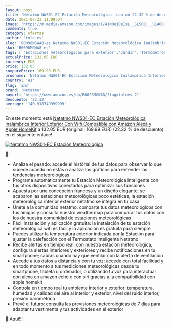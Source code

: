 ```yaml
---
layout: post
title: 'Netatmo NWS01-EC Estación Meteorológica  con un 22.32 % de descuento'
date: 2021-07-23 11:09:04
image: 'https://m.media-amazon.com/images/I/41N0ejDpIsL._SL500_._SL400_.jpg'
comments: true
category: ofertas
author: 'tole.es'
slug: 'B0098MGWA8-es Netatmo NWS01-EC Estación Meteorológica Inalámbrica...'
sku: 'B0098MGWA8-es'
tags: [ 'Estaciones meteorológicas para exterior','Jardín','Termómetros e instrumentos meteorológicos','alexa','netatmo', ]
actualPrice: 132.05 EUR
currency: EUR
price: 132.05
comparePrice: 169.99 EUR
prodname: 'Netatmo NWS01-EC Estación Meteorológica Inalámbrica Interior Exterior Con Wifi  Compatible con Amazon Alexa y Apple HomeKit'
country: 'es'
flag: '🇪🇸'
brand: 'Netatmo'
buyurl: 'https://www.amazon.es/dp/B0098MGWA8/?tag=tolees-21'
descuento: '22.32'
average: '140.918749999999'
---
```


En este momento está [Netatmo NWS01-EC Estación Meteorológica Inalámbrica Interior Exterior Con Wifi  Compatible con Amazon Alexa y Apple HomeKit](https://www.amazon.es/dp/B0098MGWA8/?tag=tolees-21) a 132.05 EUR (original: 169.99 EUR) (22.32 %  de descuento) en el siguiente enlace!

[![Netatmo NWS01-EC Estación Meteorológica ](https://m.media-amazon.com/images/I/41N0ejDpIsL._SL500_._SL400_.jpg)](https://www.amazon.es/dp/B0098MGWA8/?tag=tolees-21)

🔎:

- Analiza el pasado: accede el histórial de tus datos para observar lo que sucede cuando no estás o analiza los gráficos para entender las tendencias meteorológicas
- Programa automáticamente tu Estación Meteorológica Inteligente con tus otros dispositivos conectados para optimizar sus funciones
- Apuesta por una concepción francesa y un diseño elegante: se acabaron las estaciones meteorológicas poco estéticas, la estación meteorológica interior exterior netatmo se integra en tu casa
- Únete a la comunidad netatmo: comparte tus datos meteorológicos con tus amigos y consulta nuestro weathermap para comparar tus datos con los de nuestra comunidad de estaciones meteorológicas
- Fácil instalación y aplicación gratuita: la instalación de tu estación meteorológica wifi es fácil y la aplicación es gratuita para siempre
- Puedes utilizar la temperatura exterior indicada por la Estación para ajustar la calefacción con el Termostato Inteligente Netatmo
- Recibe alertas en tiempo real: con nuestra estación meteorológica, configura alertas interiores y exteriores y recibe notificaciones en tu smartphone; sabrás cuando hay que ventilar con la alerta de ventilación
- Accede a tus datos a distancia y con tu voz: accede con total facilidad y en todo momento a tus mediciones meteorológicas desde tu smartphone, tableta u ordenador, o utilizando tu voz para interactuar con alexa en amazon echo o con siri gracias a la compatibilidad con apple homekit
- Controla en tiempo real tu ambiente interior y exterior: temperatura, humedad y calidad del aire al interior y exterior, nivel del ruido interior, presión barométrica
- Prevé el futuro: consulta las previsiones meteorológicas de 7 días para adaptar tu vestimenta y tus actividades en el exterior

[🛒 Aquí!!!](https://www.amazon.es/dp/B0098MGWA8/?tag=tolees-21)
